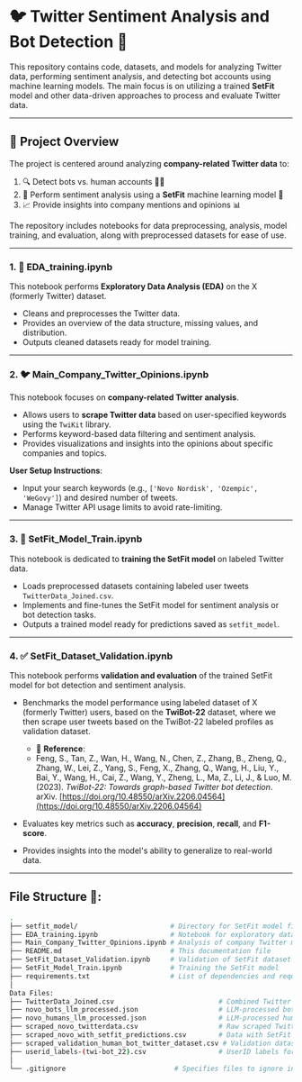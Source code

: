 # 🐦 **Twitter Sentiment Analysis and Bot Detection** 🚀

This repository contains code, datasets, and models for analyzing Twitter data, performing sentiment analysis, and detecting bot accounts using machine learning models. The main focus is on utilizing a trained **SetFit** model and other data-driven approaches to process and evaluate Twitter data.

---

## 📝 **Project Overview**

The project is centered around analyzing **company-related Twitter data** to:

1. 🔍 Detect bots vs. human accounts 🤖👤  
2. 🧠 Perform sentiment analysis using a **SetFit** machine learning model 💬  
3. 📈 Provide insights into company mentions and opinions 📊  

The repository includes notebooks for data preprocessing, analysis, model training, and evaluation, along with preprocessed datasets for ease of use.

---

### 1. 🧹 **EDA_training.ipynb**  
This notebook performs **Exploratory Data Analysis (EDA)** on the X (formerly Twitter) dataset.  
- Cleans and preprocesses the Twitter data.  
- Provides an overview of the data structure, missing values, and distribution.  
- Outputs cleaned datasets ready for model training.  

---

### 2. 🐦 **Main_Company_Twitter_Opinions.ipynb**  
This notebook focuses on **company-related Twitter analysis**.  
- Allows users to **scrape Twitter data** based on user-specified keywords using the `TwiKit` library.  
- Performs keyword-based data filtering and sentiment analysis.  
- Provides visualizations and insights into the opinions about specific companies and topics.  

**User Setup Instructions**:  
- Input your search keywords (e.g., `['Novo Nordisk', 'Ozempic', 'WeGovy']`) and desired number of tweets.  
- Manage Twitter API usage limits to avoid rate-limiting.  

---

### 3. 🧠 **SetFit_Model_Train.ipynb**  
This notebook is dedicated to **training the SetFit model** on labeled Twitter data.  
- Loads preprocessed datasets containing labeled user tweets `TwitterData_Joined.csv`.  
- Implements and fine-tunes the SetFit model for sentiment analysis or bot detection tasks.  
- Outputs a trained model ready for predictions saved as `setfit_model`.  

---

### 4. ✅ **SetFit_Dataset_Validation.ipynb**  
This notebook performs **validation and evaluation** of the trained SetFit model for bot detection and sentiment analysis.  
- Benchmarks the model performance using labeled dataset of X (formerly Twitter) users, based on the **TwiBot-22** dataset, where we then scrape user tweets based on the TwiBot-22 labeled profiles as validation dataset.
   - 📄 **Reference**:  
   - Feng, S., Tan, Z., Wan, H., Wang, N., Chen, Z., Zhang, B., Zheng, Q., Zhang, W., Lei, Z., Yang, S., Feng, X., Zhang, Q., Wang, H., Liu, Y., Bai, Y., Wang, H., Cai, Z., Wang, Y., Zheng, L., Ma, Z., Li, J., & Luo, M. (2023). *TwiBot-22: Towards graph-based Twitter bot detection*. arXiv. [https://doi.org/10.48550/arXiv.2206.04564](https://doi.org/10.48550/arXiv.2206.04564)

- Evaluates key metrics such as **accuracy**, **precision**, **recall**, and **F1-score**.  
- Provides insights into the model's ability to generalize to real-world data.
  
---

## File Structure 📂:

```bash
.
├── setfit_model/                       # Directory for SetFit model files
├── EDA_training.ipynb                  # Notebook for exploratory data analysis (EDA) and training preparation
├── Main_Company_Twitter_Opinions.ipynb # Analysis of company Twitter mentions and opinions
├── README.md                           # This documentation file
├── SetFit_Dataset_Validation.ipynb     # Validation of SetFit dataset and model outputs
├── SetFit_Model_Train.ipynb            # Training the SetFit model
├── requirements.txt                    # List of dependencies and required Python libraries
│
Data Files:
├── TwitterData_Joined.csv                          # Combined Twitter data
├── novo_bots_llm_processed.json                    # LLM-processed bot data
├── novo_humans_llm_processed.json                  # LLM-processed human data
├── scraped_novo_twitterdata.csv                    # Raw scraped Twitter data
├── scraped_novo_with_setfit_predictions.csv        # Data with SetFit model predictions
├── scraped_validation_human_bot_twitter_dataset.csv # Validation dataset for humans and bots
├── userid_labels-(twi-bot_22).csv                  # UserID labels for bot detection
│
└── .gitignore                           # Specifies files to ignore in Git version control
```
